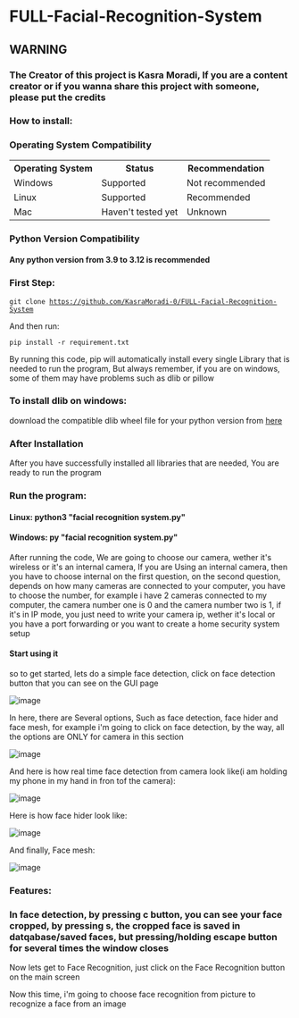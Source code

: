 # FULL-Facial-Recognition-System

## WARNING

### The Creator of this project is Kasra Moradi, If you are a content creator or if you wanna share this project with someone, please put the credits

### How to install:

<!DOCTYPE html>
<html>
<head>
  
</head>
<body>

<h3>Operating System Compatibility</h3>

<table>
    <tr>
        <th>Operating System</th>
        <th>Status</th>
        <th>Recommendation</th>
    </tr>
    <tr>
        <td>Windows</td>
        <td class="supported">Supported</td>
        <td class="not-recommended">Not recommended</td>
    </tr>
    <tr>
        <td>Linux</td>
        <td class="supported">Supported</td>
        <td class="supported">Recommended</td>
    </tr>
    <tr>
        <td>Mac</td>
        <td class="not-tested">Haven't tested yet</td>
        <td class="not-tested">Unknown</td>
    </tr>
</table>
</body>
</html>
<h3>Python Version Compatibility</h3>
<h4>Any python version from 3.9 to 3.12 is recommended</h4>

### First Step:
<code>git clone https://github.com/KasraMoradi-0/FULL-Facial-Recognition-System</code>

And then run:

<code>pip install -r requirement.txt</code>

By running this code, pip will automatically install every single Library that is needed to run the program, But always remember, if you are on windows, some of them may have problems such as dlib or pillow
### To install dlib on windows:

download the compatible dlib wheel file for your python version from <a href="https://github.com/z-mahmud22/Dlib_Windows_Python3.x">here</a>

### After Installation

After you have successfully installed all libraries that are needed, You are ready to run the program

### Run the program:

#### Linux: python3 "facial recognition system.py"
#### Windows: py "facial recognition system.py"

After running the code, We are going to choose our camera, wether it's wireless or it's an internal camera, If you are Using an internal camera, then you have to choose internal on the first question, on the second question, depends on how many cameras are connected to your computer, you have to choose the number, for example i have 2 cameras connected to my computer, the camera number one is 0 and the camera number two is 1, if it's in IP mode, you just need to write your camera ip, wether it's local or you have a port forwarding or you want to create a home security system setup

#### Start using it

so to get started, lets do a simple face detection, click on face detection button that you can see on the GUI page

![image](https://github.com/user-attachments/assets/aad30e45-2802-48c1-8701-9dd1522ed612)

In here, there are Several options, Such as face detection, face hider and face mesh, for example i'm going to click on face detection, by the way, all the options are ONLY for camera in this section

![image](https://github.com/user-attachments/assets/2768ac9d-b32c-400f-a8b9-05326a787bec)

And here is how real time face detection from camera look like(i am holding my phone in my hand in fron tof the camera):

![image](https://github.com/user-attachments/assets/83a114a7-9a18-4d7c-ba30-ac39c93b25a8)

Here is how face hider look like:

![image](https://github.com/user-attachments/assets/a518d58e-95dd-44a3-a8b4-176e5ddf4042)

And finally, Face mesh:

![image](https://github.com/user-attachments/assets/4bcbd58f-6eb3-4306-bb11-fae9e514f885)


### Features:

### In face detection, by pressing c button, you can see your face cropped, by pressing s, the cropped face is saved in datqabase/saved faces, but pressing/holding escape button for several times the window closes

Now lets get to Face Recognition, just click on the Face Recognition button on the main screen

Now this time, i'm going to choose face recognition from picture to recognize a face from an image
